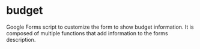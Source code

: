 # budget
Google Forms script to customize the form to show budget information. It is composed of multiple functions that add information to the forms description.
